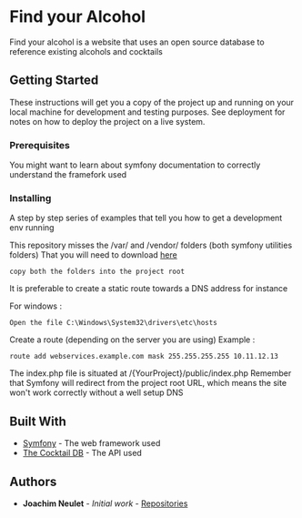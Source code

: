 # Find your Alcohol

Find your alcohol is a website that uses an open source database to reference existing alcohols and cocktails

## Getting Started

These instructions will get you a copy of the project up and running on your local machine for development and testing purposes. See deployment for notes on how to deploy the project on a live system.

### Prerequisites

You might want to learn about symfony documentation to correctly understand the framefork used

### Installing

A step by step series of examples that tell you how to get a development env running

This repository misses the /var/ and /vendor/ folders (both symfony utilities folders)
That you will need to download [here](https://symfony.com/download)

```
copy both the folders into the project root
```

It is preferable to create a static route towards a DNS address
for instance

For windows :
```
Open the file C:\Windows\System32\drivers\etc\hosts
```
Create a route (depending on the server you are using)
Example :
```
route add webservices.example.com mask 255.255.255.255 10.11.12.13
```

The index.php file is situated at /{YourProject}/public/index.php
Remember that Symfony will redirect from the project root URL, which means the site won't work correctly without a well setup DNS

## Built With

* [Symfony](https://symfony.com/doc/current/index.html#gsc.tab=0) - The web framework used
* [The Cocktail DB](https://www.thecocktaildb.com/api.php) - The API used

## Authors

* **Joachim Neulet** - *Initial work* - [Repositories](https://github.com/joachimneulet)
